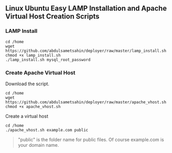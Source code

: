 ## Linux Ubuntu Easy LAMP Installation and Apache Virtual Host Creation Scripts

### LAMP Install

    cd /home
    wget https://github.com/abdulsametsahin/deployer/raw/master/lamp_install.sh
    chmod +x lamp_install.sh
    ./lamp_install.sh mysql_root_password

### Create Apache Virtual Host
Download the script.

    cd /home
    wget https://github.com/abdulsametsahin/deployer/raw/master/apache_vhost.sh
    chmod +x apache_vhost.sh

Create a virtual host

    cd /home
    ./apache_vhost.sh example.com public

> "public" is the folder name for public files.
> Of course example.com is your domain name. 
